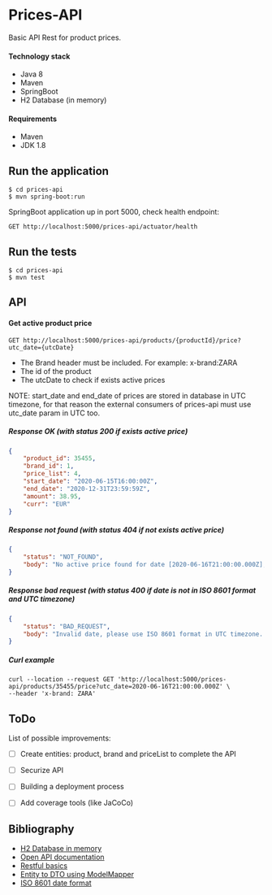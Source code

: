 # Prices-API

Basic API Rest for product prices.

#### Technology stack

- Java 8
- Maven
- SpringBoot
- H2 Database (in memory)

#### Requirements

- Maven
- JDK 1.8

## Run the application

```
$ cd prices-api
$ mvn spring-boot:run
```
SpringBoot application up in port 5000, check health endpoint:

    GET http://localhost:5000/prices-api/actuator/health

## Run the tests

```
$ cd prices-api
$ mvn test
```

## API

#### Get active product price 

    GET http://localhost:5000/prices-api/products/{productId}/price?utc_date={utcDate}
    
- The Brand header must be included. For example: x-brand:ZARA
- The id of the product
- The utcDate to check if exists active prices

NOTE: start_date and end_date of prices are stored in database in UTC timezone, for that reason the external consumers of prices-api must use utc_date param in UTC too.

##### Response OK (with status 200 if exists active price)

``` json
{
    "product_id": 35455,
    "brand_id": 1,
    "price_list": 4,
    "start_date": "2020-06-15T16:00:00Z",
    "end_date": "2020-12-31T23:59:59Z",
    "amount": 38.95,
    "curr": "EUR"
}
```

##### Response not found (with status 404 if not exists active price)

``` json
{
    "status": "NOT_FOUND",
    "body": "No active price found for date [2020-06-16T21:00:00.000Z], product_id [354556] and brand [ZARA]"
}
```

##### Response bad request (with status 400 if date is not in ISO 8601 format and UTC timezone)

``` json
{
    "status": "BAD_REQUEST",
    "body": "Invalid date, please use ISO 8601 format in UTC timezone. e.g.: 2000-10-31T01:30:00.000Z"
}
```

##### Curl example

``` curl
curl --location --request GET 'http://localhost:5000/prices-api/products/35455/price?utc_date=2020-06-16T21:00:00.000Z' \
--header 'x-brand: ZARA'
```

## ToDo

List of possible improvements:

- [ ] Create entities: product, brand and priceList to complete the API
- [ ] Securize API
- [ ] Building a deployment process
- [ ] Add coverage tools (like JaCoCo)


## Bibliography

- [H2 Database in memory](https://www.baeldung.com/spring-boot-h2-database)
- [Open API documentation](https://www.baeldung.com/spring-rest-openapi-documentation)
- [Restful basics](https://www.baeldung.com/building-a-restful-web-service-with-spring-and-java-based-configuration)
- [Entity to DTO using ModelMapper](https://www.baeldung.com/entity-to-and-from-dto-for-a-java-spring-application)
- [ISO 8601 date format](https://www.digi.com/resources/documentation/digidocs/90001437-13/reference/r_iso_8601_date_format.htm)
